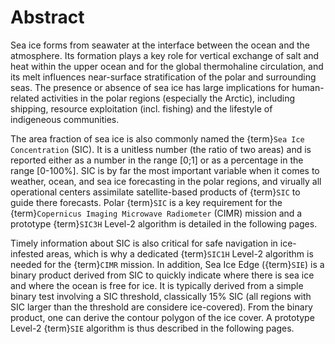 # Abstract

Sea ice forms from seawater at the interface between the ocean and the atmosphere. Its formation plays a key role for vertical exchange
of salt and heat within the upper ocean and for the global thermohaline circulation, and its melt influences near-surface stratification
of the polar and surrounding seas. The presence or absence of sea ice has large implications for human-related activities in the 
polar regions (especially the Arctic), including shipping, resource exploitation (incl. fishing) and the lifestyle of indigeneous 
communities.

The area fraction of sea ice is also commonly named the {term}`Sea Ice Concentration` (SIC). It is a unitless number (the ratio of two
areas) and is reported either as a number in the range [0;1] or as a percentage in the range [0-100%]. SIC is by far the most important
variable when it comes to weather, ocean, and sea ice forecasting in the polar regions, and virually all operational centers assimilate
satellite-based products of {term}`SIC` to guide there forecasts. Polar {term}`SIC` is a key requirement for the {term}`Copernicus Imaging Microwave Radiometer` (CIMR)
mission and a prototype {term}`SIC3H` Level-2 algorithm is detailed in the following pages.

Timely information about SIC is also critical for safe navigation in ice-infested areas, which is why a dedicated {term}`SIC1H` Level-2
algorithm is needed for the {term}`CIMR` mission. In addition, Sea Ice Edge ({term}`SIE`) is a binary product derived from SIC to quickly
indicate where there is sea ice and where the ocean is free for ice. It is typically derived from a simple binary test involving a SIC
threshold, classically 15% SIC (all regions with SIC larger than the threshold are considere
ice-covered). From the binary product, one can derive the contour polygon of the ice cover. A prototype Level-2 {term}`SIE` algorithm is
thus described in the following pages.

